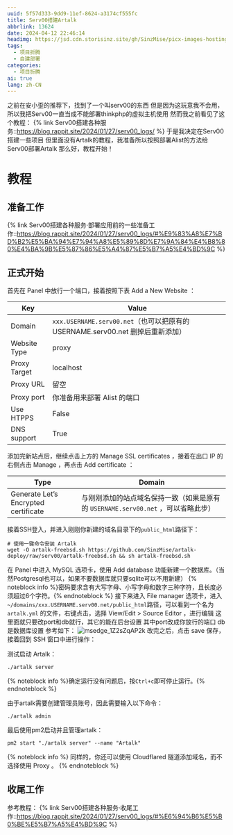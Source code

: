 ```yaml
---
uuid: 5f57d333-9dd9-11ef-8624-a3174cf555fc
title: Serv00搭建Artalk
abbrlink: 13624
date: 2024-04-12 22:46:14
headimg: https://jsd.cdn.storisinz.site/gh/SinzMise/picx-images-hosting@master/pc.6f0hm71zvw.webp
tags:
  - 项目折腾
  - 自建部署
categories:
  - 项目折腾
ai: true
lang: zh-CN
---
```

之前在安小歪的推荐下，找到了一个叫serv00的东西
但是因为这玩意我不会用，所以我把Serv00一直当成不能部署thinkphp的虚拟主机使用
然而我之前看见了这个教程：
{% link Serv00搭建各种服务::https://blog.rappit.site/2024/01/27/serv00_logs/ %}
于是我决定在Serv00搭建一些项目
但里面没有Artalk的教程，我准备所以按照部署Alist的方法给Serv00部署Artalk
那么好，教程开始！
<!-- more -->
# 教程
## 准备工作
{% link Serv00搭建各种服务·部署应用前的一些准备工作::https://blog.rappit.site/2024/01/27/serv00_logs/#%E9%83%A8%E7%BD%B2%E5%BA%94%E7%94%A8%E5%89%8D%E7%9A%84%E4%B8%80%E4%BA%9B%E5%87%86%E5%A4%87%E5%B7%A5%E4%BD%9C %}
## 正式开始
首先在 Panel 中放行一个端口，接着按照下表 Add a New Website ：

|Key| Value                                                        |
|----|--------------------------------------------------------------|
|Domain|`xxx.USERNAME.serv00.net`（也可以把原有的 USERNAME.serv00.net 删掉后重新添加） |
|Website Type| proxy                                                        |
|Proxy Target| localhost                                                    |
|Proxy URL| 留空                                                           |
|Proxy port| 你准备用来部署 Alist 的端口                                            |
|Use HTPPS| False                                                        |
|DNS support| True                                                         |
添加完新站点后，继续点击上方的 Manage SSL certificates ，接着在出口 IP 的右侧点击 Manage ，再点击 Add certificate ：

|Type|Domain|
|----|----|
|Generate Let’s Encrypted certificate|与刚刚添加的站点域名保持一致（如果是原有的 `USERNAME.serv00.net` ，可以省略此步）|
接着SSH登入，并进入刚刚你新建的域名目录下的`public_html`路径下：
```shell
# 使用一键命令安装 Artalk
wget -O artalk-freebsd.sh https://github.com/SinzMise/artalk-deploy/raw/serv00/artalk-freebsd.sh && sh artalk-freebsd.sh
```

在 Panel 中进入 MySQL 选项卡，使用 Add database 功能新建一个数据库。（当然Postgresql也可以，如果不要数据库就只要sqlite可以不用新建）
{% noteblock info %}密码要求含有大写字母、小写字母和数字三种字符，且长度必须超过6个字符。{% endnoteblock %}
接下来进入 File manager 选项卡，进入`~/domains/xxx.USERNAME.serv00.net/public_html`路径，可以看到一个名为 `artalk.yml` 的文件，右键点击，选择 View/Edit > Source Editor ，进行编辑
这里面就只要改port和db就行，其它的能在后台设置
其中port改成你放行的端口
db是数据库设置
参考如下：
![msedge_1Z2sZqAP2k](https://jsd.cdn.storisinz.site/gh/SinzMise/picx-images-hosting@master/msedge_1Z2sZqAP2k.70a4hbgckz.webp)
改完之后，点击 save 保存，接着回到 SSH 窗口中进行操作：

测试启动 Artalk：
```shell
./artalk server
```
{% noteblock info %}确定运行没有问题后，按`Ctrl+c`即可停止运行。{% endnoteblock %}

由于artalk需要创建管理员账号，因此需要输入以下命令：
```shell
./artalk admin
```
最后使用pm2启动并且管理artalk：
```shell
pm2 start "./artalk server" --name "Artalk"
```

{% noteblock info %} 同样的，你还可以使用 Cloudflared 隧道添加域名，而不选择使用 Proxy 。 {% endnoteblock %}
## 收尾工作
参考教程：
{% link Serv00搭建各种服务·收尾工作::https://blog.rappit.site/2024/01/27/serv00_logs/#%E6%94%B6%E5%B0%BE%E5%B7%A5%E4%BD%9C %}
